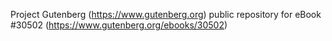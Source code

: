 Project Gutenberg (https://www.gutenberg.org) public repository for eBook #30502 (https://www.gutenberg.org/ebooks/30502)
